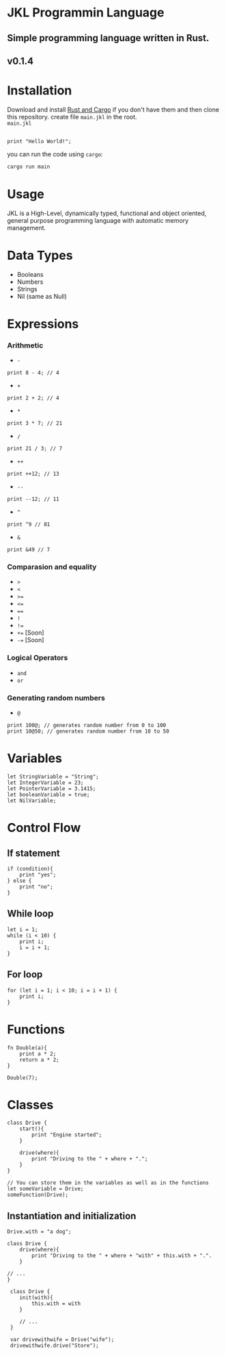 # JKL Programmin Language

## Simple programming language written in Rust.
## v0.1.4
# Installation

Download and install [Rust and Cargo](https://doc.rust-lang.org/cargo/getting-started/installation.html) if you don't have them and then clone this repository.
create file `main.jkl` in the root. <br>
`main.jkl`

```

print "Hello World!";

```

you can run the code using `cargo`:

```bash
cargo run main
```

# Usage

JKL is a High-Level, dynamically typed, functional and object oriented, general purpose programming language with automatic memory management.

# Data Types

- Booleans
- Numbers
- Strings
- Nil (same as Null)

# Expressions

### Arithmetic

- `-`
```
print 8 - 4; // 4 
```
- `+`
```
print 2 + 2; // 4
```
- `*`
```
print 3 * 7; // 21 
```
- `/`
```
print 21 / 3; // 7
```
- `++`
```
print ++12; // 13
```
- `--`
```
print --12; // 11
```
- `^` 
```
print ^9 // 81
```
- `&` 
```
print &49 // 7
```

### Comparasion and equality

- `>`
- `<`
- `>=`
- `<=`
- `==`
- `!`
- `!=`
- `+=` [Soon]
- `-=` [Soon]
### Logical Operators
- `and`
- `or`

### Generating random numbers
- `@`
```
print 100@; // generates random number from 0 to 100
print 10@50; // generates random number from 10 to 50
```
# Variables

```
let StringVariable = "String";
let IntegerVariable = 23;
let PointerVariable = 3.1415;
let booleanVariable = true;
let NilVariable;
```

# Control Flow

## If statement

```
if (condition){
    print "yes";
} else {
    print "no";
}
```

## While loop

```
let i = 1;
while (i < 10) {
    print i;
    i = i + 1;
}
```

## For loop

```
for (let i = 1; i < 10; i = i + 1) {
    print i;
}
```

# Functions

```
fn Double(a){
    print a * 2;
    return a * 2;
}

Double(7);
```

# Classes

```
class Drive {
    start(){
        print "Engine started";
    }

    drive(where){
        print "Driving to the " + where + ".";
    }
}

// You can store them in the variables as well as in the functions
let someVariable = Drive;
someFunction(Drive);
```

## Instantiation and initialization

```
Drive.with = "a dog";

class Drive {
    drive(where){
        print "Driving to the " + where + "with" + this.with + ".".
    }

// ...
}
```

```
 class Drive {
    init(with){
        this.with = with
    }

    // ...
 }

 var drivewithwife = Drive("wife");
 drivewithwife.drive("Store");
```
